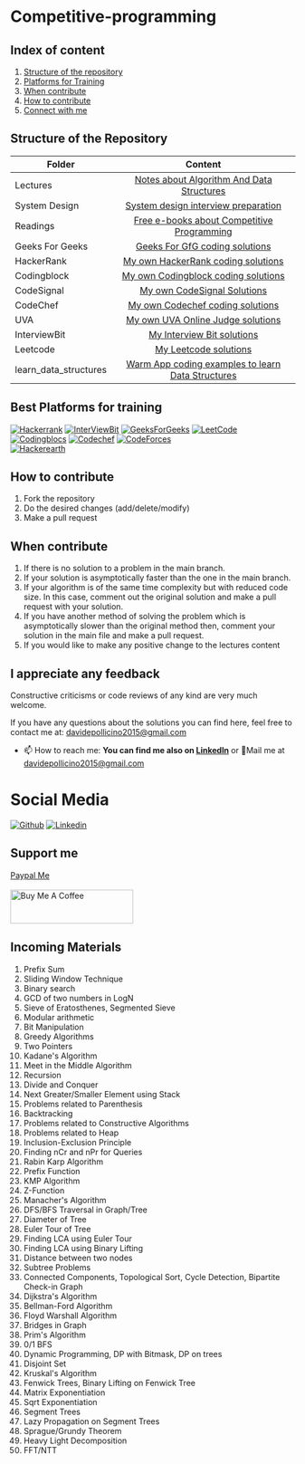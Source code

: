 # Competitive-programming

## Index of content

1. [Structure of the repository](#Structure-of-the-Repository)
2. [Platforms for Training](#Platforms-for-training)
3. [When contribute](#When-contribute)
4. [How to contribute](#How-to-contribute)
6. [Connect with me](#Connect-with-me)


## Structure of the Repository

|Folder|Content|
|-------|:------:|
|Lectures|[Notes about Algorithm And Data Structures](Lectures/README.md)|
|System Design|[System design interview preparation](system-design/README.md)|
|Readings|[Free e-books about Competitive Programming](Reading/)|
|Geeks For Geeks|[Geeks For GfG coding solutions](geeksforgeeks/README.md)|
|HackerRank|[My own HackerRank coding solutions](HackerRank/README.md)|
|Codingblock|[My own Codingblock coding solutions](codingblock/README.md)|
|CodeSignal|[My own CodeSignal Solutions](codesignal/README.md)|
|CodeChef | [My own Codechef coding solutions](codechef/)|
|UVA|[My own UVA Online Judge solutions ](UVA/)|
|InterviewBit|[My Interview Bit solutions ](interviewbit/README.md)|
|Leetcode|[My Leetcode solutions ](interviewbit/README.md)|
|learn_data_structures|[ Warm App coding examples to learn Data Structures](learn_data_structures/)|

## Best Platforms for training

 [![Hackerrank](https://img.shields.io/badge/-hackerrank-7cfc00?style=flat&labelColor=7cfc00&logo=hackerrank&logoColor=white)](https://www.hackerrank.com/davidepollicino1)	
[![InterViewBit](https://img.shields.io/badge/-Interviewbit-87ceeb?style=flat&labelColor=87ceeb&logo=Interviewbit&logoColor=white)](https://www.interviewbit.com/profile/omonimus1)
[![GeeksForGeeks](https://img.shields.io/badge/geeksforfeeks-davidepollicino-green)](https://auth.geeksforgeeks.org/user/davidepollicino/practice/)	
[![LeetCode](https://img.shields.io/badge/-LeetCode-ff8c00?style=flat&labelColor=ff8c00&logo=LeetCode&logoColor=white)](https://leetcode.com/omonimus1/)
[![Codingblocs](https://img.shields.io/badge/-codingblocks-blue)](https://hack.codingblocks.com/app/users/242275)
[![Codechef](https://img.shields.io/badge/-Codechef-909090?style=flat&labelColor=909090&logo=Codechef&logoColor=white)](https://www.codechef.com/users/omonimus)
[![CodeForces](https://img.shields.io/badge/-CodeForces-ec6161?style=flat&labelColor=ec6161&logo=CodeForces&logoColor=white)](https://codeforces.com/profile/Davide_Pollicino)	
[![Hackerearth](https://img.shields.io/badge/hackerearth-purple.svg)](https://www.hackerearth.com/@davide12)	

## How to contribute
1. Fork the repository
2. Do the desired changes (add/delete/modify)
3. Make a pull request

## When contribute
1. If there is no solution to a problem in the main branch.
2. If your solution is asymptotically faster than the one in the main branch.
3. If your algorithm is of the same time complexity but with reduced code size. In this case, comment out the original solution and make a pull request with your solution.
4. If you have another method of solving the problem which is asymptotically slower than the original method then, comment your solution in the main file and make a pull request.
5. If you would like to make any positive change to the lectures content

## I appreciate any feedback
Constructive criticisms or code reviews of any kind are very much welcome.

If you have any questions about the solutions you can find here, feel free to contact me at: [davidepollicino2015@gmail.com](mailto:davidepollicino2015@gmail.com?subject=[GitHub]%20CompetitiveProgramming)


- 📫 How to reach me: **You can find me also on [Linkedln](https://www.linkedin.com/in/davidepollicino7/)** or 💌Mail me at [davidepollicino2015@gmail.com]()


# Social Media #
[![Github](https://img.shields.io/badge/-Github-000?style=flat&logo=Github&logoColor=white)](https://github.com/omonimus1)
[![Linkedin](https://img.shields.io/badge/-LinkedIn-blue?style=flat&logo=Linkedin&logoColor=white)](https://www.linkedin.com/in/davidepollicino7/)

## Support me
[Paypal Me](https://www.paypal.com/paypalme/davidepollicino7?locale.x=en_US)
</br></br>
<a href="https://www.buymeacoffee.com/omonimus1" target="_blank"><img src="https://cdn.buymeacoffee.com/buttons/v2/default-yellow.png" alt="Buy Me A Coffee" style="height: 60px !important;width: 217px !important;" ></a>


## Incoming Materials
1. Prefix Sum
2. Sliding Window Technique
3. Binary search
4. GCD of two numbers in LogN
5. Sieve of Eratosthenes, Segmented Sieve
6. Modular arithmetic
7. Bit Manipulation
8. Greedy Algorithms
9. Two Pointers
10. Kadane's Algorithm
11. Meet in the Middle Algorithm
12. Recursion
13. Divide and Conquer
14. Next Greater/Smaller Element using Stack
15. Problems related to Parenthesis
16. Backtracking
17. Problems related to Constructive Algorithms
18. Problems related to Heap
19. Inclusion-Exclusion Principle
20. Finding nCr and nPr for Queries
21. Rabin Karp Algorithm
22. Prefix Function
23. KMP Algorithm
24. Z-Function
25. Manacher's Algorithm
26. DFS/BFS Traversal in Graph/Tree
27. Diameter of Tree
28. Euler Tour of Tree
29. Finding LCA using Euler Tour
30. Finding LCA using Binary Lifting
31. Distance between two nodes
32. Subtree Problems
33. Connected Components, Topological Sort, Cycle Detection, Bipartite Check-in Graph
34. Dijkstra's Algorithm
35. Bellman-Ford Algorithm
36. Floyd Warshall Algorithm
37. Bridges in Graph
38. Prim's Algorithm
39. 0/1 BFS
40. Dynamic Programming, DP with Bitmask, DP on trees
41. Disjoint Set
42. Kruskal's Algorithm
43. Fenwick Trees, Binary Lifting on Fenwick Tree
44. Matrix Exponentiation
45. Sqrt Exponentiation
46. Segment Trees
47. Lazy Propagation on Segment Trees
48. Sprague/Grundy Theorem
49. Heavy Light Decomposition
50. FFT/NTT
